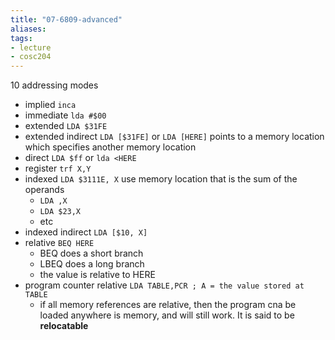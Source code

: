 ```yaml
---
title: "07-6809-advanced"
aliases: 
tags: 
- lecture
- cosc204
---
```


10 addressing modes
- implied `inca`
- immediate `lda #$00`
- extended `LDA $31FE` 
- extended indirect `LDA [$31FE]` or `LDA [HERE]` points to a memory location which specifies another memory location
- direct `LDA $ff` or `lda <HERE`
- register `trf X,Y`
- indexed `LDA $3111E, X` use memory location that is the sum of the operands
	- `LDA ,X`
	- `LDA $23,X`
	- etc
- indexed indirect `LDA [$10, X]`
- relative `BEQ HERE`
	- BEQ does a short branch
	- LBEQ does a long branch
	- the value is relative to HERE
- program counter relative `LDA TABLE,PCR ; A = the value stored at TABLE`
	- if all memory references are relative, then the program cna be loaded anywhere is memory, and will still work. It is said to be **relocatable**


 

